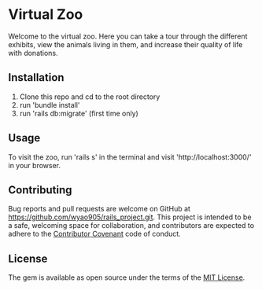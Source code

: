# Virtual Zoo

Welcome to the virtual zoo. Here you can take a tour through the different exhibits, view the animals living in them, and increase their quality of life with donations.

## Installation

1. Clone this repo and cd to the root directory
2. run 'bundle install'
3. run 'rails db:migrate' (first time only)

## Usage

To visit the zoo, run 'rails s' in the terminal and visit 'http://localhost:3000/' in your browser.

## Contributing

Bug reports and pull requests are welcome on GitHub at https://github.com/wyao905/rails_project.git. This project is intended to be a safe, welcoming space for collaboration, and contributors are expected to adhere to the [Contributor Covenant](http://contributor-covenant.org) code of conduct.

## License

The gem is available as open source under the terms of the [MIT License](https://opensource.org/licenses/MIT).